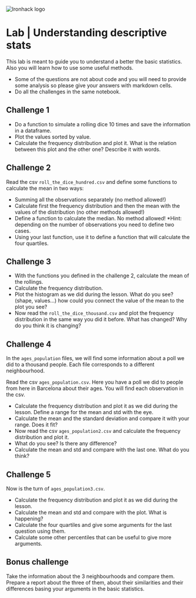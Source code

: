 ![Ironhack logo](https://i.imgur.com/1QgrNNw.png)

# Lab | Understanding descriptive stats
This lab is meant to guide you to understand a better the basic statistics. Also you will learn how to use some useful methods. 
* Some of the questions are not about code and you will need to provide some analysis so please give your answers with markdown cells. 
* Do all the challenges in the same notebook. 

## Challenge 1
* Do a function to simulate a rolling dice 10 times and save the information in a dataframe.
* Plot the values sorted by value.
* Calculate the frequency distribution and plot it. What is the relation between this plot and the other one? Describe it with words.

## Challenge 2
Read the csv `roll_the_dice_hundred.csv` and define some functions to calculate the mean in two ways:
* Summing all the observations separately (no method allowed!)
* Calculate first the frequency distribution and then the mean with the values of the distribution (no other methods allowed!)
* Define a function to calculate the median. No method allowed!
*Hint: depending on the number of observations you need to define two cases.
* Using your last function, use it to define a function that will calculate the four quartiles.


## Challenge 3
* With the functions you defined in the challenge 2, calculate the mean of the rollings.
* Calculate the frequency distribution.
* Plot the histogram as we did during the lesson. What do you see? (shape, values...) how could you connect the value of the mean to the plot you see?
* Now read the `roll_the_dice_thousand.csv` and plot the frequency distribution in the same way you did it before.
What has changed? Why do you think it is changing?

## Challenge 4
In the `ages_population` files, we will find some information about a poll we did to a thousand people. Each file corresponds to a different neighbourhood.
 
Read the csv `ages_population.csv`. Here you have a poll we did to people from here in Barcelona about their ages. You will find each observation in the csv.
* Calculate the frequency distribution and plot it as we did during the lesson. Define a range for the mean and std with the eye.
* Calculate the mean and the standard deviation and compare it with your range. Does it fit?
* Now read the csv `ages_population2.csv` and calculate the frequency distribution and plot it.
* What do you see? Is there any difference?
* Calculate the mean and std and compare with the last one. What do you think?

## Challenge 5
Now is the turn of `ages_population3.csv`.
* Calculate the frequency distribution and plot it as we did during the lesson. 
* Calculate the mean and std and compare with the plot. What is happening?
* Calculate the four quartiles and give some arguments for the last question using them.
* Calculate some other percentiles that can be useful to give more arguments. 

## Bonus challenge
Take the information about the 3 neighbourhoods and compare them. Prepare a report about the three of them, about their similarities and their differences basing your arguments in the basic statistics.

